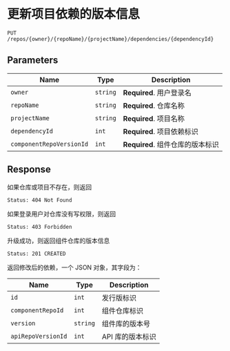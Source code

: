 # 更新项目依赖的版本信息

```text
PUT /repos/{owner}/{repoName}/{projectName}/dependencies/{dependencyId}
```

## Parameters

| Name                     | Type     | Description                      |
| ------------------------ | -------- | -------------------------------- |
| `owner`                  | `string` | **Required**. 用户登录名         |
| `repoName`               | `string` | **Required**. 仓库名称           |
| `projectName`            | `string` | **Required**. 项目名称           |
| `dependencyId`           | `int`    | **Required**. 项目依赖标识       |
| `componentRepoVersionId` | `int`    | **Required**. 组件仓库的版本标识 |

## Response

如果仓库或项目不存在，则返回

```text
Status: 404 Not Found
```

如果登录用户对仓库没有写权限，则返回

```text
Status: 403 Forbidden
```

升级成功，则返回组件仓库的版本信息

```text
Status: 201 CREATED
```

返回修改后的依赖，一个 JSON 对象，其字段为：

| Name               | Type     | Description      |
| ------------------ | -------- | ---------------- |
| `id`               | `int`    | 发行版标识       |
| `componentRepoId`  | `int`    | 组件仓库标识     |
| `version`          | `string` | 组件库的版本号   |
| `apiRepoVersionId` | `int`    | API 库的版本标识 |
